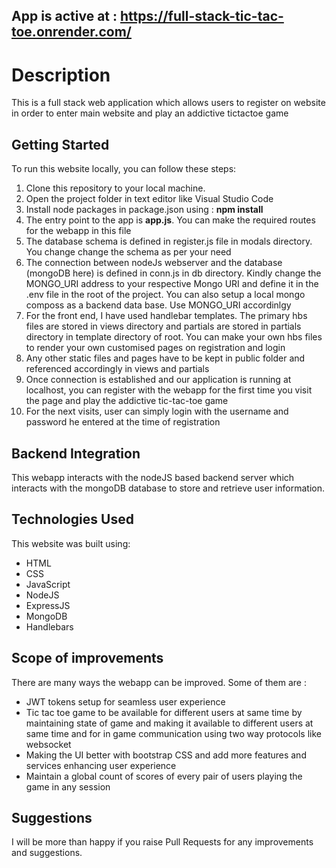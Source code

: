 ## App is active at : https://full-stack-tic-tac-toe.onrender.com/

# Description 
This is a full stack web application which allows users to register on website in order to enter main website and play an addictive tictactoe game

## Getting Started
To run this website locally, you can follow these steps:

1. Clone this repository to your local machine.
2. Open the project folder in text editor like Visual Studio Code 
3. Install node packages in package.json using : **npm install** 
4. The entry point to the app is **app.js**. You can make the required routes for the webapp in this file 
5. The database schema is defined in register.js file in modals directory. You change change the schema as per your need 
6. The connection between nodeJs webserver and the database (mongoDB here) is defined in conn.js in db directory. Kindly change the MONGO_URI address to your respective Mongo URI and define it in the .env file in the root of the project. You can also setup a local mongo composs as a backend data base. Use MONGO_URI accordinlgy
7. For the front end, I have used handlebar templates. The primary hbs files are stored in views directory and partials are stored in partials directory in template directory of root. You can make your own hbs files to render your own customised pages on registration and login
8. Any other static files and pages have to be kept in public folder and referenced accordingly in views and partials 
9. Once connection is established and our application is running at localhost, you can register with the webapp for the first time you visit the page and play the addictive tic-tac-toe game
10. For the next visits, user can simply login with the username and password he entered at the time of registration

## Backend Integration
This webapp interacts with the nodeJS based backend server which interacts with the mongoDB database to store and retrieve user information. 

## Technologies Used
This website was built using:

- HTML
- CSS
- JavaScript
- NodeJS
- ExpressJS
- MongoDB
- Handlebars

## Scope of improvements
There are many ways the webapp can be improved. Some of them are : 

- JWT tokens setup for seamless user experience 
- Tic tac toe game to be available for different users at same time by maintaining state of game and making it available to different users at same time and for in game communication using two way protocols like websocket
- Making the UI better with bootstrap CSS and add more features and services enhancing user experience
- Maintain a global count of scores of every pair of users playing the game in any session 

## Suggestions
I will be more than happy if you raise Pull Requests for any improvements and suggestions. 

